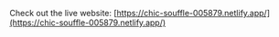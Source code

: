 Check out the live website: [https://chic-souffle-005879.netlify.app/](https://chic-souffle-005879.netlify.app/)
